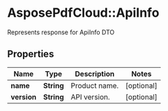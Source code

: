 ﻿# AsposePdfCloud::ApiInfo
Represents response for ApiInfo  DTO

## Properties
Name | Type | Description | Notes
------------ | ------------- | ------------- | -------------
**name** | **String** | Product name. | [optional] 
**version** | **String** | API version. | [optional] 


